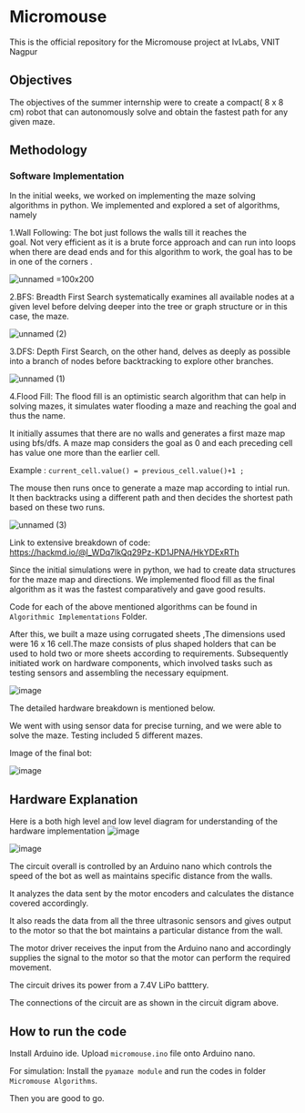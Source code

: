 # Micromouse
This is the official repository for the Micromouse project at IvLabs, VNIT Nagpur

## Objectives
The objectives of the summer internship were to create a compact( 8 x 8 cm) robot that can autonomously solve and obtain the fastest path for any given maze. 

## Methodology

### Software Implementation
In the initial weeks, we worked on implementing the maze solving algorithms in python. We implemented and explored a set of algorithms, namely

1.Wall Following:
    The bot just follows the walls till it reaches the  
    goal. Not very efficient as it is a brute force approach  and can run into loops 
    when there are dead ends and for this algorithm to work, the goal has to be in one of the corners .

![unnamed](https://github.com/ChinmayK0607/Micromouse/assets/114411195/c75196c7-b359-4f6c-813e-1bdc06cc3916) =100x200



2.BFS:
    Breadth First Search systematically examines all available nodes at a given level before delving deeper into the tree or graph structure or in this case, the maze.

![unnamed (2)](https://github.com/ChinmayK0607/Micromouse/assets/114411195/5c1c0090-bf98-4234-b390-1e8a5d37e98b)


3.DFS:
Depth First Search, on the other hand, delves as deeply as possible into a branch of nodes before backtracking to explore other branches.

![unnamed (1)](https://github.com/ChinmayK0607/Micromouse/assets/114411195/9875c933-78fc-4c69-aba6-03c77bc93ab8)


4.Flood Fill:
The flood fill is an optimistic search algorithm that can help in solving mazes, it simulates water flooding a maze and reaching the goal and thus the name. 

It initially assumes that there are no walls and generates a first maze map using bfs/dfs. A maze map considers the goal as 0 and each preceding cell has value one more than the earlier cell.

Example : ``` current_cell.value() = previous_cell.value()+1 ; ```

The mouse then runs once to generate a maze map according to intial run.
It then backtracks using a different path and then decides the shortest path based on these two runs.

![unnamed (3)](https://github.com/ChinmayK0607/Micromouse/assets/114411195/fdd92060-7501-4717-bc51-6b367a332059)

Link to extensive breakdown of code: https://hackmd.io/@l_WDq7lkQq29Pz-KD1JPNA/HkYDExRTh

Since the initial simulations were in python, we had to create data structures for the maze map and directions. We implemented flood fill as the final algorithm as it was the fastest comparatively and gave good results.

Code for each of the above mentioned algorithms can be found in ```Algorithmic Implementations``` Folder.



After this, we built a maze using corrugated sheets ,The dimensions used were 16 x 16 cell.The maze consists of  plus shaped holders that can be used to hold two or more sheets according to requirements.
Subsequently initiated work on hardware components, which involved tasks such as testing sensors and assembling the necessary equipment.

![image](https://github.com/ChinmayK0607/Micromouse/assets/114411195/ae7f2db2-d7bf-4d09-bff6-167788ed4e04)


The detailed hardware breakdown is mentioned below. 

We went with using sensor data for precise turning, and we were able to solve the maze.
Testing included 5 different mazes.

Image of the final bot:


![image](https://github.com/ChinmayK0607/Micromouse/assets/114411195/ec0dbd74-119c-4425-928d-b187f86c4505)


## Hardware Explanation
Here is a both high level and low level diagram for understanding of the hardware implementation
![image](https://github.com/ChinmayK0607/Micromouse/assets/114411195/6be8035b-0604-475b-956f-26d8a51b0aa2)

![image](https://github.com/ChinmayK0607/Micromouse/assets/114411195/b1fa66ec-f1b0-48fe-924e-58f44655b7bf)


The circuit overall is controlled by an Arduino nano which controls the speed of the bot as well as maintains specific distance from the walls. 

It analyzes the data sent by the motor encoders and calculates the distance covered accordingly. 

It also reads the data from all the three ultrasonic sensors and gives output to the motor so that the bot maintains a particular distance from the wall.

The motor driver receives the input from the Arduino nano and accordingly supplies the signal to the motor so that the motor can perform the required movement.

The circuit drives its power from a 7.4V LiPo batttery.

The connections of the circuit are as shown in the circuit digram above.


## How to run the code
Install Arduino ide.
Upload ```micromouse.ino``` file onto Arduino nano.

For simulation:
Install the ```pyamaze module``` and run the codes in folder ``` Micromouse Algorithms```.

Then you are good to go.

